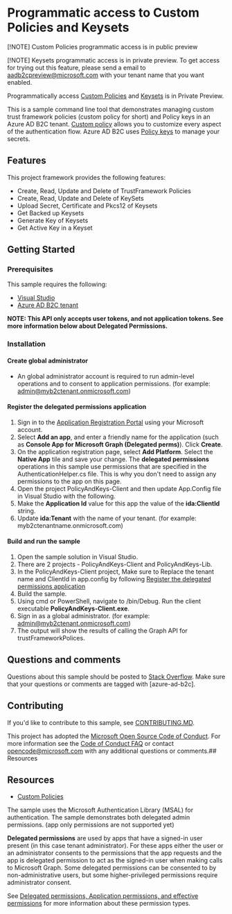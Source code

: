 # Programmatic access to Custom Policies and Keysets
[!NOTE] Custom Policies programmatic access is in public preview

[!NOTE] Keysets programmatic access is in private preview. To get access for trying out this feature, please send a email to aadb2cpreview@microsoft.com with your tenant name that you want enabled.


Programmatically access [Custom Policies](https://docs.microsoft.com/en-us/graph/api/resources/trustframeworkpolicy?view=graph-rest-beta) and [Keysets](https://github.com/Azure-Samples/ActiveDirectory-B2C-MSGraph-PolicyAndKeysets/blob/master/Keyset-API-Documentation.md) is in Private Preview. 

This is a sample command line tool that demonstrates managing custom trust framework policies (custom policy for short) and Policy keys in an Azure AD B2C tenant.  [Custom policy](https://docs.microsoft.com/en-us/azure/active-directory-b2c/active-directory-b2c-overview-custom) allows you to customize every aspect of the authentication flow. Azure AD B2C uses [Policy keys](https://docs.microsoft.com/en-us/azure/active-directory-b2c/active-directory-b2c-get-started-custom#create-the-encryption-key) to manage your secrets.

## Features

This project framework provides the following features:

* Create, Read, Update and Delete of TrustFramework Policies
* Create, Read, Update and Delete of KeySets
* Upload Secret, Certificate and Pkcs12 of Keysets
* Get Backed up Keysets
* Generate Key of Keysets
* Get Active Key in a Keyset

## Getting Started

### Prerequisites
This sample requires the following:

* [Visual Studio](https://www.visualstudio.com/en-us/downloads)
* [Azure AD B2C tenant](https://docs.microsoft.com/en-us/azure/active-directory-b2c/active-directory-b2c-get-started)

**NOTE: This API only accepts user tokens, and not application tokens. See more information below about Delegated Permissions.**

### Installation

#### Create global administrator

* An global administrator account is required to run admin-level operations and to consent to application permissions.  (for example: admin@myb2ctenant.onmicrosoft.com)

#### Register the delegated permissions application

1. Sign in to the [Application Registration Portal](https://apps.dev.microsoft.com/) using your Microsoft account.
2. Select **Add an app**, and enter a friendly name for the application (such as **Console App for Microsoft Graph (Delegated perms)**). Click **Create**.
3. On the application registration page, select **Add Platform**. Select the **Native App** tile and save your change. The **delegated permissions** operations in this sample use permissions that are specified in the AuthenticationHelper.cs file. This is why you don't need to assign any permissions to the app on this page.
4. Open the project PolicyAndKeys-Client and then update App.Config file in Visual Studio with the following. 
5. Make the **Application Id** value for this app the value of the **ida:ClientId** string.
6. Update **ida:Tenant** with the name of your tenant.  (for example: myb2ctenantname.onmicrosoft.com)

#### Build and run the sample

1. Open the sample solution in Visual Studio.
2. There are 2 projects - PolicyAndKeys-Client and PolicyAndKeys-Lib. 
3. In the PolicyAndKeys-Client project, Make sure to Replace the tenant name and ClientId in app.config by following [Register the delegated permissions application](#register-the-delegated-permissions-application)
4. Build the sample.
5. Using cmd or PowerShell, navigate to <Path to sample code>/bin/Debug. Run the client executable **PolicyAndKeys-Client.exe**.
6. Sign in as a global administrator.  (for example: admin@myb2ctenant.onmicrosoft.com)
7. The output will show the results of calling the Graph API for trustFrameworkPolices.

## Questions and comments

Questions about this sample should be posted to [Stack Overflow](https://stackoverflow.com/questions/tagged/azure-ad-b2c). Make sure that your questions or comments are tagged with [azure-ad-b2c].

## Contributing

If you'd like to contribute to this sample, see [CONTRIBUTING.MD](/CONTRIBUTING.md).

This project has adopted the [Microsoft Open Source Code of Conduct](https://opensource.microsoft.com/codeofconduct/). For more information see the [Code of Conduct FAQ](https://opensource.microsoft.com/codeofconduct/faq/) or contact [opencode@microsoft.com](mailto:opencode@microsoft.com) with any additional questions or comments.## Resources

## Resources
- [Custom Policies](https://docs.microsoft.com/en-us/graph/api/resources/trustframeworkpolicy?view=graph-rest-beta)

The sample uses the Microsoft Authentication Library (MSAL) for authentication. The sample demonstrates both delegated admin permissions.  (app only permissions are not supported yet)

**Delegated permissions** are used by apps that have a signed-in user present (in this case tenant administrator). For these apps either the user or an administrator consents to the permissions that the app requests and the app is delegated permission to act as the signed-in user when making calls to Microsoft Graph. Some delegated permissions can be consented to by non-administrative users, but some higher-privileged permissions require administrator consent.

See [Delegated permissions, Application permissions, and effective permissions](https://developer.microsoft.com/en-us/graph/docs/concepts/permissions_reference#delegated-permissions-application-permissions-and-effective-permissions) for more information about these permission types.
